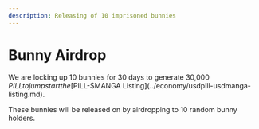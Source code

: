 ```yaml
---
description: Releasing of 10 imprisoned bunnies
---
```


# Bunny Airdrop

We are locking up 10 bunnies for 30 days to generate 30,000 $PILL to jump start the [$PILL-$MANGA Listing](../economy/usdpill-usdmanga-listing.md).

These bunnies will be released on by airdropping to 10 random bunny holders.
